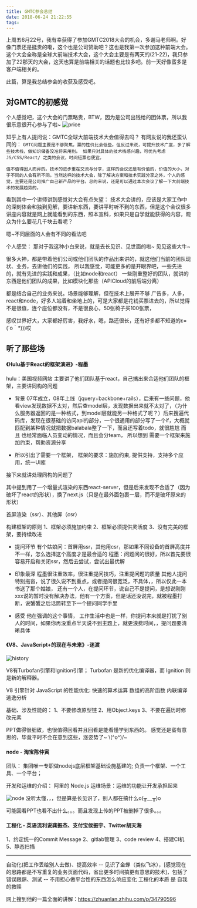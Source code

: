 ```yaml
---
title: GMTC参会总结
date: 2018-06-24 21:22:55
tags:
---
```


  上周五6月22号，我有幸获得了参加GMTC2018大会的机会，多谢马老师啊。好像门票还是挺贵的嘞，这个也是公司赞助吧？这也是我第一次参加这种前端大会。这个大会全称是全球大前端技术大会，这个大会主要是有两天的(21-22)，我只参加了22那天的大会，这天也算是前端相关的话题也比较多吧。前一天好像蛮多是客户端相关的。

  此篇，算是我总结参会的收获及感受吧。

<!-- more -->

## 对GMTC的初感觉
个人感觉吧，这个大会的门票略贵，BTW，因为是公司出钱给的团体票，所以我很乐意很开心参与了啦~
![price](pic/gmtc.JPG)

知乎上有人提问说：GMTC全球大前端技术大会值得去吗？
有网友说的我还蛮认同的：
`
GMTC问题主要是不够聚焦，票的性价比会低些。但反过来说，可提升技术广度，多了解些技术栈，做知识储备没准将来用到。
如果只对具体的技术栈感兴趣，可优先考虑 JS/CSS/React/ 之类的会议，时间短票也便宜。
`

`
值不值得因人而异的。技术的进步重在交流与分享，这样的会议还是有价值的，价值的大小，对于不同的人会有所不同。当然这样的技术大会，除了解决方案和技术实践分享之外，个人的感觉，主要还是公司推广自己新产品的平台。总的来说，还是可以通过本次会议了解一下大前端技术的发展趋势的。
`


看到其中一个讲师讲到感觉对大会有点失望：
技术大会讲的，应该是大家工作中的深刻体会和独到见解，要讲新东西，要讲平时听不到的东西，但是这个会议很多讲座内容就是网上就能看到的东西，照本宣科，如果只是自学就能获得的内容，观众为什么要花几千块去看呢？

嗯~不同层面的人会有不同的看法吧

个人感受：
那对于我这种小白来说，就是去长见识、见世面的啦~ 见见这些大牛~

很多大神，都是带着他们公司或他们团队的作品出来讲的，就这他们当前的团队现状、业务，去讲他们的实践，
所以我感觉，可能更多的是开眼界吧，一些先进的，就有先进的实践和成果，（比如node和react）
一些刚重整好的团队，就讲的东西是他们团队的成果，比如模块化那些（APICloud的前后端分离）

都是结合自己的业务来说。场景能够理解，但在技术上展开不够
广告多，人多，react和node，好多人站着和坐地上的，可是大家都是花钱买票进去的，所以觉得不是很值，连个座位都没有，不是很良心，50张椅子买100张票，

感叹世界好大，大家都好厉害，我好水，嗯，路还很长，还有好多都不知道的ε=(´ο｀*)))哎

## 听了那些场

#### 《Hulu基于React的框架演进》-程墨
hulu：美国视频网站
主要讲了他们团队基于react，自己搞出来合适他们团队的框架，主要讲同构的问题

- 背景
07年成立，08年上线（jquery+backbone+rails），后来有一些问题，他看view发现数据不太对，然后查model层，发现数据出来就不太对了，（为什么服务器返回的是一种格式，到model层就能另一种格式了呢？）后来搜遍代码库，发现在很基础的访问api的部分，一个很通用的部分写了一个if，大概就匹配到某种情况就把数据balabala整了一下，而且还写着todo，就很尴尬
而且 也经常面临人员变动的情况，而且会分team，
所以想到 需要一个框架来施加约束，帮助资源分享

- 所以引出了需要一个框架，
框架的要求：施加约束, 提供支持，支持多个应用，统一UI库

接下来就讲处理同构的问题了

其中提到用了一个增量式渲染的东西react-server，但是后来发现不合适了（因为破坏了react的形状），换了next.js（只是在最外面包裹一层，而不是破坏原来的形状）

首屏渲染（ssr）、其他屏（csr）

构建框架的原则
1、框架必须施加约束
2、框架必须提供灵活度
3、没有完美的框架，要持续改进

- 提问环节
有个姑娘问：首屏用ssr，其他用csr，那如果不同设备的首屏高度并不一样，怎么选择这个高度才是最合适的
程墨：问题问的很好，所以首先要很容易开启和关闭ssr，然后去尝试，尝试出最优解


- 印象最深
程墨很注重效率，很注重提问技巧，注重提问题的质量
其他人提问特别拖沓，说了很久说不到重点，或者提问很宽泛，不具体，，所以仅此一本书送了那个姑娘，
还有一个人，在提问环节，说自己不是提问，是想说刚刚xxx说的暂时没有解决办法，他有一个方案，但是话还没说完，就被程墨打断，说蟹蟹之后话筒转至下一个提问同学手里

- 感受
他在强调的这个事情， 工作生活中也是一样，你提问本来就是打扰了别人的时间，如果你再没重点半天说不到主题上，就更浪费时间，，提问题要清晰具体



#### 《V8、JavaScript+的现在与未来》-迷渡

![history](pic/history.png)

V8有Turbofan引擎和Ignition引擎； Turbofan 是新的优化编译器，而 Ignition 则是新的解释器。

V8 引擎针对 JavaScript 的性能优化:
快速的算术运算
数组的高阶函数
内联编译
逃逸分析


基础、涉及性能的：
1、不要修改原型链
2、用Object.keys
3、不要在遍历时修改元素

PPT做得很细致，也很值得回看并且回看是能看懂学到东西的。
感觉还是蛮有意思的，毕竟平时不会在意到这些，涨姿势了~ \\(^o^)/~

#### node - 淘宝陈仲寅
团队：
集团唯一专职做nodejs底层框架基础设施基建的;
负责一个框架、一个工具、一个平台；

开发和运维的介绍：
阿⾥的 Node.js 运维场景：运维的功能让开发承担起来

![node](pic/node.JPG)
没听太懂，，，但是算是长见识了，别人都在搞什么o(╥﹏╥)o

可能回看PPT也看不出什么。。。而且发现上传的PPT被删掉了很多。。。

#### 工程化 - 英语流利说龚振杰、支付宝侯振宇、Twitter胡天海

1、约定统一的Commit Message
2、gitlab管理
3、code review
4、搭建CI机
5、静态扫描

****

自动化(把工作丢给别人去做)、提高效率
    -- 见识了金蝉（类似飞冰），[感觉现在的思路都是不写重复的业务页面代码，省出更多时间搞更有意思的技术]，包括了错误跟踪、测试
    -- 不用担心做平台性的东西怎么响应变化
工程化的本质 是 自我的救赎


网上搜到他的一篇全面的讲解：https://zhuanlan.zhihu.com/p/34790596



